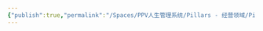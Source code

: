 ```yaml
---
{"publish":true,"permalink":"/Spaces/PPV人生管理系统/Pillars - 经营领域/Pillars - 人生经营领域/运动/增肌减脂计划/肌肉部位库/肌肉库/斜方肌.md","created":"2025-07-07T18:08:43.644+08:00","modified":"2025-07-09T00:23:33.059+08:00","published":"2025-07-09T00:23:33.059+08:00","cssclasses":""}
---
```


